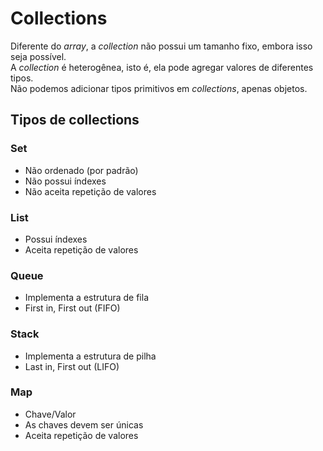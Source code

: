 # Collections
Diferente do *array*, a *collection* não possui um tamanho fixo, embora isso seja possível.<br />
A *collection* é heterogênea, isto é, ela pode agregar valores de diferentes tipos.<br />
Não podemos adicionar tipos primitivos em *collections*, apenas objetos.<br />

## Tipos de collections
### Set
- Não ordenado (por padrão)
- Não possui índexes
- Não aceita repetição de valores

### List
- Possui índexes
- Aceita repetição de valores

### Queue
- Implementa a estrutura de fila
- First in, First out (FIFO)

### Stack
- Implementa a estrutura de pilha
- Last in, First out (LIFO)

### Map
- Chave/Valor
- As chaves devem ser únicas
- Aceita repetição de valores